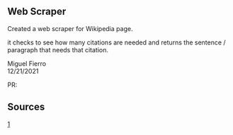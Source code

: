 ## Web Scraper
Created a web scraper for Wikipedia page.

it checks to see how many citations are needed and returns the sentence / paragraph that needs that citation.

Miguel Fierro<br>
12/21/2021

PR: 

## Sources

[1](https://betterprogramming.pub/the-only-step-by-step-guide-youll-need-to-build-a-web-scraper-with-python-e79066bd895a)